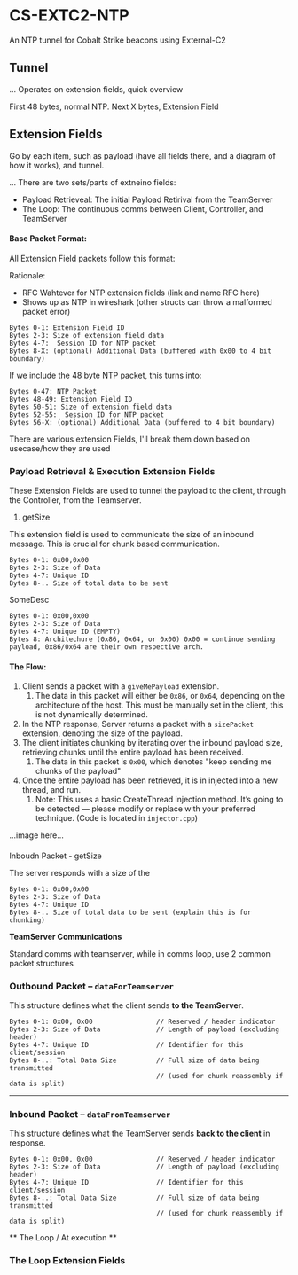 # CS-EXTC2-NTP

An NTP tunnel for Cobalt Strike beacons using External-C2




## Tunnel

...
Operates on extension fields, quick overview

First 48 bytes, normal NTP. Next X bytes, Extension Field

## Extension Fields

Go by each item, such as payload (have all fields there, and a diagram of how it works), and tunnel.

... There are two sets/parts of extneino fields:

- Payload Retrieveal: The initial Payload Retirival from the TeamServer
- The Loop: The continuous comms between Client, Controller, and TeamServer

#### Base Packet Format:

All Extension Field packets follow this format:

Rationale:

- RFC Wahtever for NTP extension fields (link and name RFC here)
- Shows up as NTP in wireshark (other structs can throw a malformed packet error)

```
Bytes 0-1: Extension Field ID
Bytes 2-3: Size of extension field data
Bytes 4-7:  Session ID for NTP packet
Bytes 8-X: (optional) Additional Data (buffered with 0x00 to 4 bit boundary)
```

If we include the 48 byte NTP packet, this turns into:

```
Bytes 0-47: NTP Packet
Bytes 48-49: Extension Field ID
Bytes 50-51: Size of extension field data
Bytes 52-55:  Session ID for NTP packet
Bytes 56-X: (optional) Additional Data (buffered to 4 bit boundary)
```

There are various extension Fields, I'll break them down based on usecase/how they are used

### Payload Retrieval & Execution Extension Fields

These Extension Fields are used to tunnel the payload to the client, through the Controller, from the Teamserver.

1. getSize

This extension field is used to communicate the size of an inbound message. This is crucial for chunk based communication. 

```
Bytes 0-1: 0x00,0x00
Bytes 2-3: Size of Data
Bytes 4-7: Unique ID
Bytes 8-.. Size of total data to be sent 
```


SomeDesc

```
Bytes 0-1: 0x00,0x00
Bytes 2-3: Size of Data
Bytes 4-7: Unique ID (EMPTY)
Bytes 8: Architechure (0x86, 0x64, or 0x00) 0x00 = continue sending payload, 0x86/0x64 are their own respective arch.
```

#### The Flow:

1. Client sends a packet with a `giveMePayload` extension.
   1. The data in this packet will either be `0x86`, or `0x64`, depending on the architecture of the host. This must be manually set in the client, this is not dynamically determined.
2. In the NTP response, Server returns a packet with a `sizePacket` extension, denoting the size of the payload.
3. The client initiates chunking by iterating over the inbound payload size, retrieving chunks until the entire payload has been received.
   1. The data in this packet is `0x00`, which denotes "keep sending me chunks of the payload"
4. Once the entire payload has been retrieved, it is in injected into a new thread, and run.
   1. Note: This uses a basic CreateThread injection method. It’s going to be detected — please modify or replace with your preferred technique. (Code is located in `injector.cpp`)


...image here...



####

Inboudn Packet  - getSize

The server responds with a size of the

```
Bytes 0-1: 0x00,0x00
Bytes 2-3: Size of Data
Bytes 4-7: Unique ID
Bytes 8-.. Size of total data to be sent (explain this is for chunking)
```

**TeamServer Communications**

Standard comms with teamserver, while in comms loop,   use 2 common packet structures

### Outbound Packet – `dataForTeamserver`

This structure defines what the client sends **to the TeamServer**.

```
Bytes 0-1: 0x00, 0x00                // Reserved / header indicator  
Bytes 2-3: Size of Data              // Length of payload (excluding header)  
Bytes 4-7: Unique ID                 // Identifier for this client/session  
Bytes 8-..: Total Data Size          // Full size of data being transmitted 
                                     // (used for chunk reassembly if data is split)
```

---

### Inbound Packet – `dataFromTeamserver`

This structure defines what the TeamServer sends **back to the client** in response.

```
Bytes 0-1: 0x00, 0x00                // Reserved / header indicator  
Bytes 2-3: Size of Data              // Length of payload (excluding header)  
Bytes 4-7: Unique ID                 // Identifier for this client/session  
Bytes 8-..: Total Data Size          // Full size of data being transmitted 
                                     // (used for chunk reassembly if data is split)
```

** The Loop / At execution **

### The Loop Extension Fields
